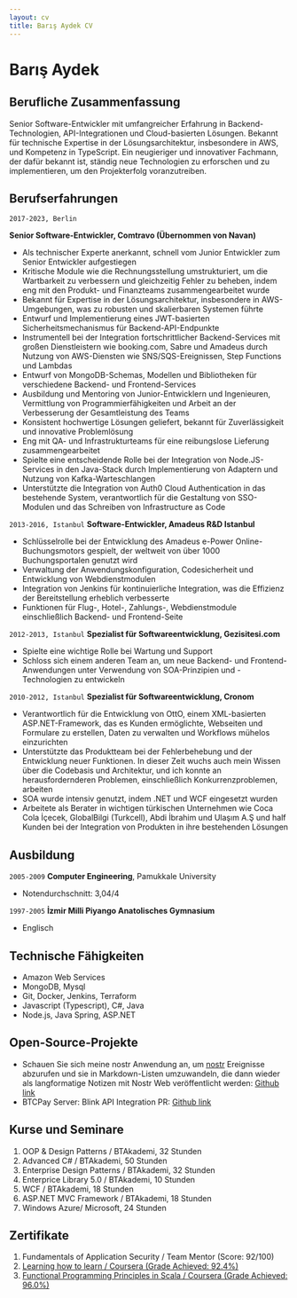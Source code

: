 ```yaml
---
layout: cv
title: Barış Aydek CV
---
```

# Barış Aydek

## Berufliche Zusammenfassung

Senior Software-Entwickler mit umfangreicher Erfahrung in Backend-Technologien, API-Integrationen und
Cloud-basierten Lösungen. Bekannt für technische Expertise in der Lösungsarchitektur, insbesondere in AWS,
und Kompetenz in TypeScript. Ein neugieriger und innovativer Fachmann, der dafür bekannt ist, ständig
neue Technologien zu erforschen und zu implementieren, um den Projekterfolg voranzutreiben.

## Berufserfahrungen

`2017-2023, Berlin`

**Senior Software-Entwickler, Comtravo (Übernommen von Navan)**

* Als technischer Experte anerkannt, schnell vom Junior Entwickler zum Senior Entwickler aufgestiegen
* Kritische Module wie die Rechnungsstellung umstrukturiert, um die Wartbarkeit zu verbessern und gleichzeitig Fehler zu beheben, indem eng mit den Produkt- und Finanzteams zusammengearbeitet wurde
* Bekannt für Expertise in der Lösungsarchitektur, insbesondere in AWS-Umgebungen, was zu robusten und skalierbaren Systemen führte
* Entwurf und Implementierung eines JWT-basierten Sicherheitsmechanismus für Backend-API-Endpunkte
* Instrumentell bei der Integration fortschrittlicher Backend-Services mit großen Dienstleistern wie booking.com, Sabre und Amadeus durch Nutzung von AWS-Diensten wie SNS/SQS-Ereignissen, Step Functions und Lambdas
* Entwurf von MongoDB-Schemas, Modellen und Bibliotheken für verschiedene Backend- und Frontend-Services
* Ausbildung und Mentoring von Junior-Entwicklern und Ingenieuren, Vermittlung von Programmierfähigkeiten und Arbeit an der Verbesserung der Gesamtleistung des Teams
* Konsistent hochwertige Lösungen geliefert, bekannt für Zuverlässigkeit und innovative Problemlösung
* Eng mit QA- und Infrastrukturteams für eine reibungslose Lieferung zusammengearbeitet
* Spielte eine entscheidende Rolle bei der Integration von Node.JS-Services in den Java-Stack durch Implementierung von Adaptern und Nutzung von Kafka-Warteschlangen
* Unterstützte die Integration von Auth0 Cloud Authentication in das bestehende System, verantwortlich für die Gestaltung von SSO-Modulen und das Schreiben von Infrastructure as Code

`2013-2016, Istanbul`
**Software-Entwickler, Amadeus R&D Istanbul**

* Schlüsselrolle bei der Entwicklung des Amadeus e-Power Online-Buchungsmotors gespielt, der weltweit von über 1000 Buchungsportalen genutzt wird
* Verwaltung der Anwendungskonfiguration, Codesicherheit und Entwicklung von Webdienstmodulen
* Integration von Jenkins für kontinuierliche Integration, was die Effizienz der Bereitstellung erheblich verbesserte
* Funktionen für Flug-, Hotel-, Zahlungs-, Webdienstmodule einschließlich Backend- und Frontend-Seite

`2012-2013, Istanbul`
**Spezialist für Softwareentwicklung, Gezisitesi.com**

* Spielte eine wichtige Rolle bei Wartung und Support
* Schloss sich einem anderen Team an, um neue Backend- und Frontend-Anwendungen unter Verwendung von SOA-Prinzipien und -Technologien zu entwickeln

`2010-2012, Istanbul`
**Spezialist für Softwareentwicklung, Cronom**

* Verantwortlich für die Entwicklung von OttO, einem XML-basierten ASP.NET-Framework, das es Kunden ermöglichte, Webseiten und Formulare zu erstellen, Daten zu verwalten und Workflows mühelos einzurichten
* Unterstützte das Produktteam bei der Fehlerbehebung und der Entwicklung neuer Funktionen. In dieser Zeit wuchs auch mein Wissen über die Codebasis und Architektur, und ich konnte an herausfordernderen Problemen, einschließlich Konkurrenzproblemen, arbeiten
* SOA wurde intensiv genutzt, indem .NET und WCF eingesetzt wurden
* Arbeitete als Berater in wichtigen türkischen Unternehmen wie Coca Cola İçecek, GlobalBilgi (Turkcell), Abdi İbrahim und Ulaşım A.Ş und half Kunden bei der Integration von Produkten in ihre bestehenden Lösungen

## Ausbildung

`2005-2009`
**Computer Engineering**, Pamukkale University 

* Notendurchschnitt: 3,04/4

`1997-2005`
**İzmir Milli Piyango Anatolisches Gymnasium**

* Englisch

## Technische Fähigkeiten

* Amazon Web Services
* MongoDB, Mysql
* Git, Docker, Jenkins, Terraform
* Javascript (Typescript), C#, Java
* Node.js, Java Spring, ASP.NET

## Open-Source-Projekte

* Schauen Sie sich meine nostr Anwendung an, um [nostr](https://nostr.com/) Ereignisse abzurufen und sie in Markdown-Listen umzuwandeln, die dann wieder als langformatige Notizen mit Nostr Web veröffentlicht werden: [Github link](https://github.com/dhalsim/nostr-hightlights-to-note)
* BTCPay Server: Blink API Integration PR: [Github link](https://github.com/btcpayserver/BTCPayServer.Lightning/pull/151)

## Kurse und Seminare

1. OOP & Design Patterns / BTAkademi, 32 Stunden
1. Advanced C# / BTAkademi, 50 Stunden
1. Enterprise Design Patterns / BTAkademi, 32 Stunden
1. Enterprice Library 5.0 / BTAkademi, 10 Stunden
1. WCF / BTAkademi, 18 Stunden
1. ASP.NET MVC Framework / BTAkademi, 18 Stunden
1. Windows Azure/ Microsoft, 24 Stunden

## Zertifikate

1. Fundamentals of Application Security / Team Mentor (Score: 92/100)
1. [Learning how to learn / Coursera (Grade Achieved: 92.4%)](https://www.coursera.org/account/accomplishments/records/4FKFYFV5643W)
1. [Functional Programming Principles in Scala / Coursera (Grade Achieved: 96.0%)](https://www.coursera.org/account/accomplishments/records/TNQK6WGCUZET)
